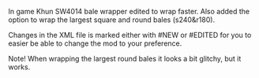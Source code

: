 In game Khun SW4014 bale wrapper edited to wrap faster. Also added the option to wrap the largest square and round bales (s240&r180). 

Changes in the XML file is marked either with #NEW or #EDITED for you to easier be able to change the mod to your preference. 

Note! When wrapping the largest round bales it looks a bit glitchy, but it works.
